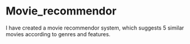 # Movie_recommendor
I have created a movie recommendor system, which suggests 5 similar movies according to genres and features.
